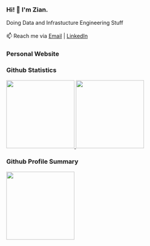 ### Hi! 👋 I'm Zian. 
Doing Data and Infrastucture Engineering Stuff
<br><br>
📫 Reach me via <a href="mailto:tsabitghazian@gmail.com" target="_blank">Email</a> | <a href="https://www.linkedin.com/in/ghaziantsabitalkamil/" target="_blank">LinkedIn</a>

### Personal Website

### Github Statistics

<p align="left">
  <a href="https://github.com/ZianTsabit">
    <img height="180em" src="https://github-readme-stats-eight-theta.vercel.app/api?username=ZianTsabit&show_icons=true&theme=algolia&include_all_commits=true&count_private=true"/>
    <img height="180em" src="https://github-readme-stats-eight-theta.vercel.app/api/top-langs/?username=ZianTsabit&layout=compact&langs_count=8&theme=algolia"/>
  </a>
</p>

### Github Profile Summary

<p align="left">
  <a href="https://github.com/ZianTsabit">
    <img height="180em" src="https://github-profile-summary-cards.vercel.app/api/cards/profile-details?username=ZianTsabit&theme=nord_bright"/>
  </a>
</p>
